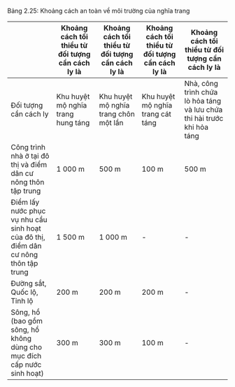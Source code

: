 Bảng 2.25: Khoảng cách an toàn về môi trường của nghĩa trang

|                                                                                     | Khoảng cách tối thiểu từ đối tượng cần cách ly là   | Khoảng cách tối thiểu từ đối tượng cần cách ly là   | Khoảng cách tối thiểu từ đối tượng cần cách ly là   | Khoảng cách tối thiểu từ đối tượng cần cách ly là                       |
|-------------------------------------------------------------------------------------|-----------------------------------------------------|-----------------------------------------------------|-----------------------------------------------------|-------------------------------------------------------------------------|
| Đối tượng cần cách ly                                                               | Khu huyệt mộ nghĩa trang hung táng                  | Khu huyệt mộ nghĩa trang chôn một lần               | Khu huyệt mộ nghĩa trang cát táng                   | Nhà, công trình chứa lò hỏa táng và lưu chứa thi hài trước khi hỏa táng |
| Công trình nhà ở tại đô thị và điểm dân cư nông thôn tập trung                      | 1 000 m                                             | 500 m                                               | 100 m                                               | 500 m                                                                   |
| Điểm lấy nước phục vụ nhu cầu sinh hoạt của đô thị, điểm dân cư nông thôn tập trung | 1 500 m                                             | 1 000 m                                             | -                                                   | -                                                                       |
| Đường sắt, Quốc lộ, Tỉnh lộ                                                         | 200 m                                               | 200 m                                               | 200 m                                               | -                                                                       |
| Sông, hồ (bao gồm sông, hồ không dùng cho mục đích cấp nước sinh hoạt)              | 300 m                                               | 300 m                                               | 100 m                                               | -                                                                       |